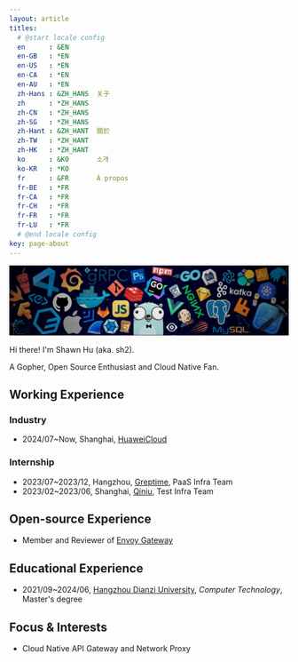 ```yaml
---
layout: article
titles:
  # @start locale config
  en      : &EN
  en-GB   : *EN
  en-US   : *EN
  en-CA   : *EN
  en-AU   : *EN
  zh-Hans : &ZH_HANS  关于
  zh      : *ZH_HANS
  zh-CN   : *ZH_HANS
  zh-SG   : *ZH_HANS
  zh-Hant : &ZH_HANT  關於
  zh-TW   : *ZH_HANT
  zh-HK   : *ZH_HANT
  ko      : &KO       소개
  ko-KR   : *KO
  fr      : &FR       À propos
  fr-BE   : *FR
  fr-CA   : *FR
  fr-CH   : *FR
  fr-FR   : *FR
  fr-LU   : *FR
  # @end locale config
key: page-about
---
```


![cover](https://raw.githubusercontent.com/shawnh2/shawnh2.github.io/master/assets/about-cover.jpeg)

Hi there! I'm Shawn Hu (aka. sh2).

A Gopher, Open Source Enthusiast and Cloud Native Fan.

## Working Experience

### Industry

- 2024/07~Now, Shanghai, [HuaweiCloud](https://www.huaweicloud.com/)

### Internship

- 2023/07~2023/12, Hangzhou, [Greptime](https://www.greptime.com/), PaaS Infra Team
- 2023/02~2023/06, Shanghai, [Qiniu](https://www.qiniu.com/), Test Infra Team

## Open-source Experience

- Member and Reviewer of [Envoy Gateway](https://github.com/envoyproxy/gateway)

## Educational Experience

- 2021/09~2024/06, [Hangzhou Dianzi University](https://www.hdu.edu.cn/main.htm), _Computer Technology_, Master's degree

## Focus & Interests

- Cloud Native API Gateway and Network Proxy
